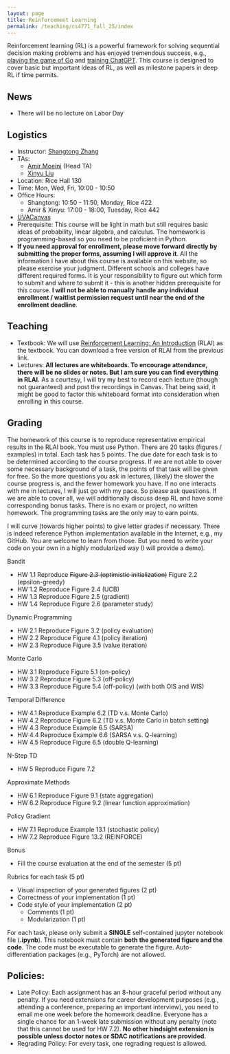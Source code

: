```yaml
---
layout: page
title: Reinforcement Learning
permalink: /teaching/cs4771_fall_25/index
---
```


Reinforcement learning (RL) is a powerful framework for solving sequential decision making problems
and has enjoyed tremendous success, e.g., [playing the game of Go](https://www.nature.com/articles/nature16961) and [training ChatGPT](https://chat.openai.com/auth/login).
This course is designed to cover basic but important ideas of RL, as well as milestone papers in deep RL if time permits.

## News
- There will be no lecture on Labor Day

## Logistics

- Instructor: [Shangtong Zhang](/)
- TAs:
  - [Amir Moeini](https://moeiniamir.github.io/) (Head TA)
  - [Xinyu Liu](https://saodimao20.github.io/)
- Location: Rice Hall 130
- Time: Mon, Wed, Fri, 10:00 - 10:50  
- Office Hours: 
  - Shangtong: 10:50 - 11:50, Monday, Rice 422
  - Amir & Xinyu: 17:00 - 18:00, Tuesday, Rice 442
- [UVACanvas](https://canvas.its.virginia.edu/courses/158223)
- Prerequisite:
  This course will be light in math but still requires basic ideas of probability, linear algebra, and calculus. The homework is programming-based so you need to be proficient in Python.
- **If you need approval for enrollment,
please move forward directly by submitting the proper forms,
assuming I will approve it**.
All the information I have about this course is available on this website,
so please exercise your judgment.
Different schools and colleges have different required forms.
It is your responsibility to figure out which form to submit and where to submit it - this is another hidden prerequisite for this course.
**I will not be able to manually handle any individual enrollment / waitlist permission request until near the end of the enrollment deadline**.

## Teaching
- Textbook: We will use [Reinforcement Learning: An Introduction](http://incompleteideas.net/book/the-book-2nd.html) (RLAI) as the textbook.
You can download a free version of RLAI from the previous link.
- Lectures: **All lectures are whiteboards. To encourage attendance, there will be no slides or notes. But I am sure you can find everything in RLAI.**
As a courtesy,
I will try my best to record each lecture (though not guaranteed) and post the recordings in Canvas.
That being said, it might be good to factor this whiteboard format into consideration when enrolling in this course.

## Grading 

The homework of this course is to reproduce representative empirical results in the RLAI book. 
You must use Python.
There are 20 tasks (figures / examples) in total.
Each task has 5 points.
The due date for each task is to be determined according to the course progress.
If we are not able to cover some necessary background of a task, the points of that task will be given for free.
So the more questions you ask in lectures,
(likely) the slower the course progress is,
and the fewer homework you have.
If no one interacts with me in lectures, 
I will just go with my pace.
So please ask questions.
If we are able to cover all,
we will additionally discuss deep RL and have some corresponding bonus tasks.
There is no exam or project, no written homework.
The programming tasks are the only way to earn points.

I will curve (towards higher points) to give letter grades if necessary.
There is indeed reference Python implementation available in the Internet, e.g., my GitHub.
You are welcome to learn from those.
But you need to write your code on your own in a highly modularized way (I will provide a demo).

Bandit
* HW 1.1 Reproduce ~~Figure 2.3 (optimistic initialization)~~ Figure 2.2 (epsilon-greedy)
* HW 1.2 Reproduce Figure 2.4 (UCB)
* HW 1.3 Reproduce Figure 2.5 (gradient)
* HW 1.4 Reproduce Figure 2.6 (parameter study)

Dynamic Programming
* HW 2.1 Reproduce Figure 3.2 (policy evaluation)
* HW 2.2 Reproduce Figure 4.1 (policy iteration)
* HW 2.3 Reproduce Figure 3.5 (value iteration)

Monte Carlo
* HW 3.1 Reproduce Figure 5.1 (on-policy)
* HW 3.2 Reproduce Figure 5.3 (off-policy)
* HW 3.3 Reproduce Figure 5.4 (off-policy) (with both OIS and WIS)

Temporal Difference
* HW 4.1 Reproduce Example 6.2 (TD v.s. Monte Carlo)
* HW 4.2 Reproduce Figure 6.2 (TD v.s. Monte Carlo in batch setting)
* HW 4.3 Reproduce Example 6.5 (SARSA)
* HW 4.4 Reproduce Example 6.6 (SARSA v.s. Q-learning)
* HW 4.5 Reproduce Figure 6.5 (double Q-learning)

N-Step TD
* HW 5 Reproduce Figure 7.2

Approximate Methods
* HW 6.1 Reproduce Figure 9.1 (state aggregation)
* HW 6.2 Reproduce Figure 9.2 (linear function approximation)

Policy Gradient
* HW 7.1 Reproduce Example 13.1 (stochastic policy)
* HW 7.2 Reproduce Figure 13.2 (REINFORCE)

Bonus
* Fill the course evaluation at the end of the semester (5 pt)

Rubrics for each task (5 pt)
* Visual inspection of your generated figures (2 pt)
* Correctness of your implementation (1 pt)
* Code style of your implementation (2 pt)
  * Comments (1 pt)
  * Modularization (1 pt)

For each task, please only submit a **SINGLE** self-contained jupyter notebook file (**.ipynb**). This notebook must contain **both the generated figure and the code**. The code must be executable to generate the figure.
Auto-differentiation packages (e.g., PyTorch) are not allowed.


## Policies:

- Late Policy:
Each assignment has an 8-hour graceful period without any penalty. 
If you need extensions for career development purposes (e.g., attending a conference, preparing an important interview), you need to email me one week before the homework deadline. 
Everyone has a single chance for an 1-week late submission without any penalty (note that this cannot be used for HW 7.2). **No other hindsight extension is possible unless doctor notes or SDAC notifications are provided.** 
- Regrading Policy: For every task, one regrading request is allowed. 
